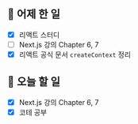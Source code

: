 ## 🐣 어제 한 일

- [x] 리액트 스터디
- [ ] Next.js 강의 Chapter 6, 7
- [x] 리액트 공식 문서 `createContext` 정리

## 🐤 오늘 할 일

- [x] Next.js 강의 Chapter 6, 7
- [x] 코테 공부